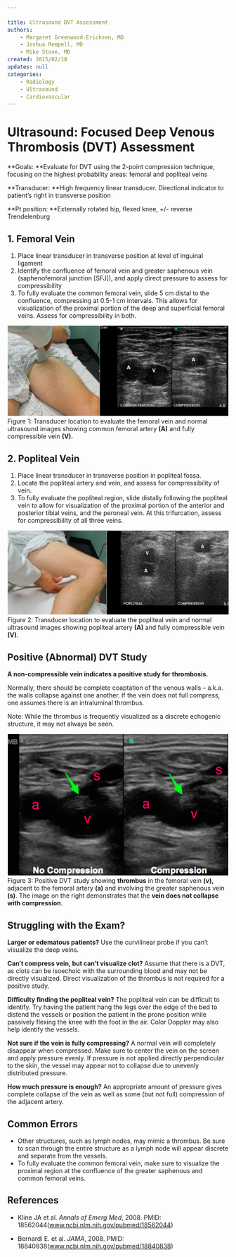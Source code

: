 ```yaml
---

title: Ultrasound DVT Assessment
authors:
    - Margaret Greenwood-Ericksen, MD
    - Joshua Rempell, MD
    - Mike Stone, MD
created: 2015/02/18
updates: null
categories:
    - Radiology
    - Ultrasound
    - Cardiovascular
---
```


# Ultrasound: Focused Deep Venous Thrombosis (DVT) Assessment

**Goals: **Evaluate for DVT using the 2-point compression technique, focusing on the highest probability areas: femoral and popliteal veins

**Transducer: **High frequency linear transducer. Directional indicator to patient’s right in transverse position

**Pt position: **Externally rotated hip, flexed knee, +/- reverse Trendelenburg

## 1. Femoral Vein

1. Place linear transducer in transverse position at level of inguinal ligament
2. Identify the confluence of femoral vein and greater saphenous vein (saphenofemoral junction \[SFJ]), and apply direct pressure to assess for compressibility
3. To fully evaluate the common femoral vein, slide 5 cm distal to the confluence, compressing at 0.5-1 cm intervals. This allows for visualization of the proximal portion of the deep and superficial femoral veins. Assess for compressibility in both.

![](image-1.png)Figure 1: Transducer location to evaluate the femoral vein and normal ultrasound images showing common femoral artery **(A)** and fully compressible vein **(V).**

## 2. Popliteal Vein

1. Place linear transducer in transverse position in popliteal fossa.
2. Locate the popliteal artery and vein, and assess for compressibility of vein.
3. To fully evaluate the popliteal region, slide distally following the popliteal vein to allow for visualization of the proximal portion of the anterior and posterior tibial veins, and the peroneal vein. At this trifurcation, assess for compressibility of all three veins.

![](image-2.png)
Figure 2: Transducer location to evaluate the popliteal vein and normal ultrasound images showing popliteal artery **(A)** and fully compressible vein **(V)**.

## Positive (Abnormal) DVT Study

**A non-compressible vein indicates a positive study for thrombosis.**

Normally, there should be complete coaptation of the venous walls – a.k.a. the walls collapse against one another. If the vein does not full compress, one assumes there is an intraluminal thrombus.

Note: While the thrombus is frequently visualized as a discrete echogenic structure, it may not always be seen.

![](image-3.png)
Figure 3: Positive DVT study showing **thrombus** in the femoral vein **(v),** adjacent to the femoral artery **(a)** and involving the greater saphenous vein **(s)**. The image on the right demonstrates that the **vein does not collapse with compression**.

## Struggling with the Exam?

**Larger or edematous patients?** Use the curvilinear probe if you can’t visualize the deep veins.

**Can’t compress vein, but can’t visualize clot?** Assume that there is a DVT, as clots can be isoechoic with the surrounding blood and may not be directly visualized. Direct visualization of the thrombus is not required for a positive study.

**Difficulty finding the popliteal vein?** The popliteal vein can be difficult to identify. Try having the patient hang the legs over the edge of the bed to distend the vessels or position the patient in the prone position while passively flexing the knee with the foot in the air. Color Doppler may also help identify the vessels.

**Not sure if the vein is fully compressing?** A normal vein will completely disappear when compressed. Make sure to center the vein on the screen and apply pressure evenly. If pressure is not applied directly perpendicular to the skin, the vessel may appear not to collapse due to unevenly distributed pressure.

**How much pressure is enough?** An appropriate amount of pressure gives complete collapse of the vein as well as some (but not full) compression of the adjacent artery.

## Common Errors

- Other structures, such as lymph nodes, may mimic a thrombus. Be sure to scan through the entire structure as a lymph node will appear discrete and separate from the vessels.
- To fully evaluate the common femoral vein, make sure to visualize the proximal region at the confluence of the greater saphenous and common femoral veins.

## References

- Kline JA et al. _Annals of Emerg Med_, 2008. PMID: 18562044(www.ncbi.nlm.nih.gov/pubmed/18562044)

- Bernardi E. et al. _JAMA_, 2008. PMID: 18840838(www.ncbi.nlm.nih.gov/pubmed/18840838)
